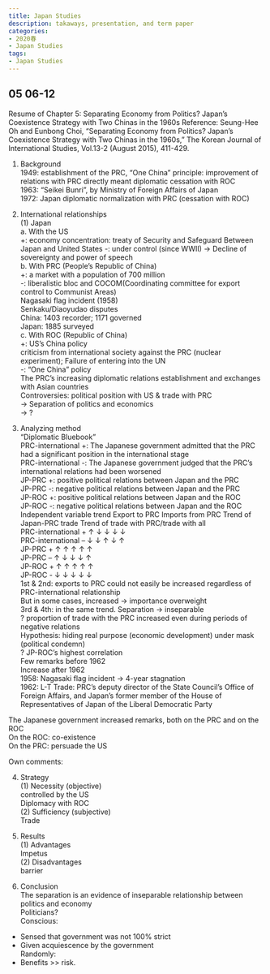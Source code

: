 ```yaml
---
title: Japan Studies
description: takaways, presentation, and term paper
categories: 
- 2020春
- Japan Studies
tags:
- Japan Studies
---
```

## 05 06-12
Resume of Chapter 5: Separating Economy from Politics? Japan’s Coexistence Strategy with Two Chinas in the 1960s 
Reference: Seung-Hee Oh and Eunbong Choi, “Separating Economy from Politics? Japan’s Coexistence Strategy with Two Chinas in the 1960s,” The Korean Journal of International Studies, Vol.13-2 (August 2015), 411-429. 

1.	Background  
1949: establishment of the PRC, “One China” principle: improvement of relations with PRC directly meant diplomatic cessation with ROC  
1963: “Seikei Bunri”, by Ministry of Foreign Affairs of Japan  
1972: Japan diplomatic normalization with PRC (cessation with ROC)  

2.	International relationships  
(1)	Japan  
a.	With the US  
+: economy concentration: treaty of Security and Safeguard Between Japan and United States
-: under control (since WWII) -> Decline of sovereignty and power of speech  
b.	With PRC (People’s Republic of China)  
+: a market with a population of 700 million   
-: liberalistic bloc and COCOM(Coordinating committee for export control to Communist Areas)  
Nagasaki flag incident (1958)   
Senkaku/Diaoyudao disputes  
China: 1403 recorder; 1171 governed  
Japan: 1885 surveyed  
c.	With ROC (Republic of China)  
+: US’s China policy  
		criticism from international society against the PRC (nuclear experiment); Failure of entering into the UN  
-: “One China” policy  
The PRC’s increasing diplomatic relations establishment and exchanges with Asian countries  
Controversies: political position with US & trade with PRC  
->	Separation of politics and economics  
->	?  

3.	Analyzing method  
“Diplomatic Bluebook”   
PRC-international +: The Japanese government admitted that the PRC had a significant position in the international stage  
PRC-international -: The Japanese government judged that the PRC’s international relations had been worsened  
JP-PRC +: positive political relations between Japan and the PRC  
JP-PRC -: negative political relations between Japan and the PRC  
JP-ROC +: positive political relations between Japan and the ROC  
JP-ROC -: negative political relations between Japan and the ROC  
Independent variable 	trend	Export to PRC	Imports from PRC	Trend of Japan-PRC trade	Trend of trade with PRC/trade with all  
PRC-international +	↑	↓	↓	↓	↓  
PRC-international –	↓	↓	↑	↓	↑  
JP-PRC +	↑	↑	↑	↑	↑  
JP-PRC –	↑	↓	↓	↓	↑  
JP-ROC +	↑	↑	↑	↑	↑  
JP-ROC -	↓	↓	↓	↓	↓  
1st & 2nd: exports to PRC could not easily be increased regardless of PRC-international relationship  
 But in some cases, increased -> importance overweight  
3rd & 4th: in the same trend. Separation -> inseparable  
? proportion of trade with the PRC increased even during periods of negative relations  
		Hypothesis: hiding real purpose (economic development) under mask (political condemn)  
? JP-ROC’s highest correlation   
		Few remarks before 1962  
		Increase after 1962  
1958: Nagasaki flag incident -> 4-year stagnation  
1962: L-T Trade: PRC’s deputy director of the State Council’s Office of Foreign Affairs, and Japan’s former member of the House of Representatives of Japan of the Liberal Democratic Party  

The Japanese government increased remarks, both on the PRC and on the ROC  
			On the ROC: co-existence  
			On the PRC: persuade the US  

Own comments:  

4.	Strategy  
(1)	Necessity (objective)  
controlled by the US  
Diplomacy with ROC  
(2)	Sufficiency (subjective)  
Trade  

5.	Results  
(1)	Advantages  
Impetus  
(2)	Disadvantages  
barrier  

6.	Conclusion  
The separation is an evidence of inseparable relationship between politics and economy  
Politicians?  
Conscious: 
* Sensed that government was not 100% strict  
* Given acquiescence by the government  
Randomly:  
* Benefits >> risk. 
